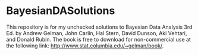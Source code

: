# BayesianDASolutions

This repository is for my unchecked solutions to Bayesian Data Analysis 3rd Ed. by Andrew Gelman, John Carlin, Hal Stern, David Dunson, Aki Vehtari, and Donald Rubin. The book is free to download for non-commercial use at the following link: http://www.stat.columbia.edu/~gelman/book/.
